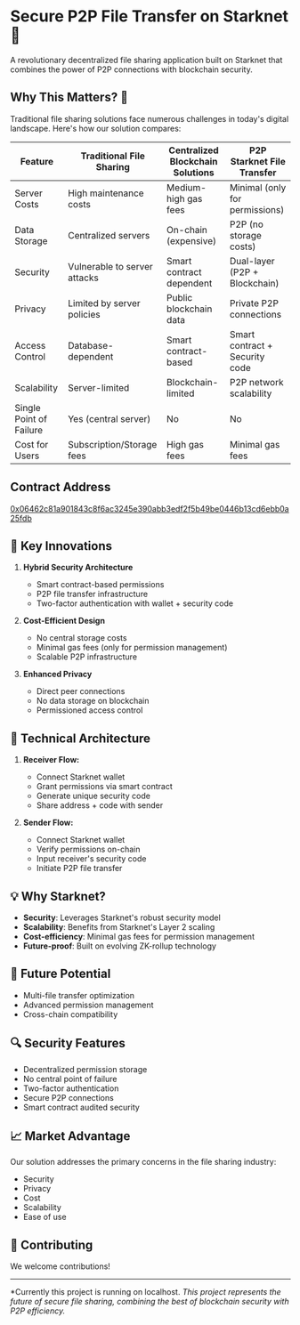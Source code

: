 # Secure P2P File Transfer on Starknet 🔐

A revolutionary decentralized file sharing application built on Starknet that combines the power of P2P connections with blockchain security.

## Why This Matters? 🤔

Traditional file sharing solutions face numerous challenges in today's digital landscape. Here's how our solution compares:


| Feature | Traditional File Sharing | Centralized Blockchain Solutions | P2P Starknet File Transfer |
|---------|-------------------------|----------------------------------|--------------------------|
| Server Costs | High maintenance costs | Medium-high gas fees | Minimal (only for permissions) |
| Data Storage | Centralized servers | On-chain (expensive) | P2P (no storage costs) |
| Security | Vulnerable to server attacks | Smart contract dependent | Dual-layer (P2P + Blockchain) |
| Privacy | Limited by server policies | Public blockchain data | Private P2P connections |
| Access Control | Database-dependent | Smart contract-based | Smart contract + Security code |
| Scalability | Server-limited | Blockchain-limited | P2P network scalability |
| Single Point of Failure | Yes (central server) | No | No |
| Cost for Users | Subscription/Storage fees | High gas fees | Minimal gas fees |

## Contract Address
[0x06462c81a901843c8f6ac3245e390abb3edf2f5b49be0446b13cd6ebb0a25fdb](https://sepolia.starkscan.co/contract/0x06462c81a901843c8f6ac3245e390abb3edf2f5b49be0446b13cd6ebb0a25fdb)

## 🌟 Key Innovations

1. **Hybrid Security Architecture**
   - Smart contract-based permissions
   - P2P file transfer infrastructure
   - Two-factor authentication with wallet + security code

2. **Cost-Efficient Design**
   - No central storage costs
   - Minimal gas fees (only for permission management)
   - Scalable P2P infrastructure

3. **Enhanced Privacy**
   - Direct peer connections
   - No data storage on blockchain
   - Permissioned access control

## 🔧 Technical Architecture

1. **Receiver Flow:**
   - Connect Starknet wallet
   - Grant permissions via smart contract
   - Generate unique security code
   - Share address + code with sender

2. **Sender Flow:**
   - Connect Starknet wallet
   - Verify permissions on-chain
   - Input receiver's security code
   - Initiate P2P file transfer

## 💡 Why Starknet?

- **Security**: Leverages Starknet's robust security model
- **Scalability**: Benefits from Starknet's Layer 2 scaling
- **Cost-efficiency**: Minimal gas fees for permission management
- **Future-proof**: Built on evolving ZK-rollup technology

## 🚀 Future Potential

- Multi-file transfer optimization
- Advanced permission management
- Cross-chain compatibility


## 🔍 Security Features

- Decentralized permission storage
- No central point of failure
- Two-factor authentication
- Secure P2P connections
- Smart contract audited security

## 📈 Market Advantage

Our solution addresses the primary concerns in the file sharing industry:
- Security
- Privacy
- Cost
- Scalability
- Ease of use


## 🤝 Contributing

We welcome contributions!


---
*Currently this project is running on localhost.
*This project represents the future of secure file sharing, combining the best of blockchain security with P2P efficiency.*
